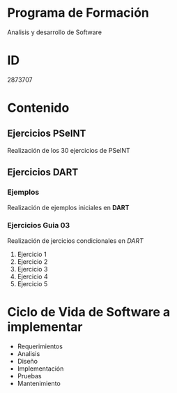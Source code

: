# Programa de Formación 
Analisis y desarrollo de Software

# ID
2873707

# Contenido
## Ejercicios PSeINT 
Realización de los 30 ejercicios de PSeINT
## Ejercicios DART
### Ejemplos
Realización de ejemplos iniciales en **DART**
### Ejercicios Guia 03
Realización de jercicios condicionales en *DART*
1. Ejercicio 1 
2. Ejercicio 2
3. Ejercicio 3
4. Ejercicio 4
5. Ejercicio 5

# Ciclo de Vida de Software a implementar
- Requerimientos
- Analisis
- Diseño
- Implementación
- Pruebas
- Mantenimiento